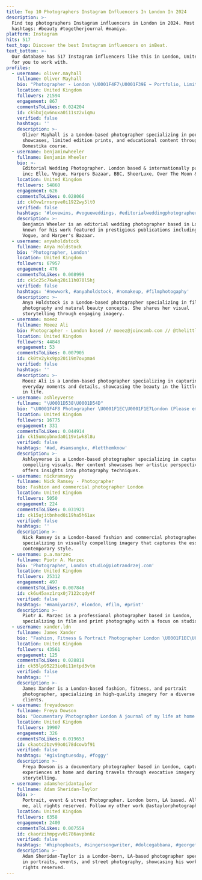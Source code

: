 ```yaml
---
title: Top 10 Photographers Instagram Influencers In London In 2024
description: >-
  Find top photographers Instagram influencers in London in 2024. Most popular
  hashtags: #beauty #togetherjournal #mamiya.
platform: Instagram
hits: 517
text_top: Discover the best Instagram influencers on inBeat.
text_bottom: >-
  Our database has 517 Instagram influencers like this in London, United Kingdom
  for you to work with.
profiles:
  - username: oliver.mayhall
    fullname: Oliver Mayhall
    bio: "Photographer - London \U0001F4F7\U0001F39E ~ Portfolio, Limited Edition Prints & Domestika Course\U0001F447\U0001F3FB"
    location: United Kingdom
    followers: 21594
    engagement: 867
    commentsToLikes: 0.024204
    id: ck5bxjqv6nuxa0i11sz2viqmu
    verified: false
    hashtags: ''
    description: >-
      Oliver Mayhall is a London-based photographer specializing in portfolio
      showcases, limited edition prints, and educational content through his
      Domestika course.
  - username: benjaminwheeler
    fullname: Benjamin Wheeler
    bio: >-
      Editorial Wedding Photographer. London based & internationally published
      inc; Elle, Vogue, Harpers Bazaar, BBC, SheerLuxe, Over The Moon & The Lane
    location: United Kingdom
    followers: 54860
    engagement: 626
    commentsToLikes: 0.028066
    id: ck0vw1rnsrpve0i1922wy5lt0
    verified: false
    hashtags: '#lovewins, #vogueweddings, #editorialweddingphotographer, #londonwedding'
    description: >-
      Benjamin Wheeler is an editorial wedding photographer based in London,
      known for his work featured in prestigious publications including Elle,
      Vogue, and Harper's Bazaar.
  - username: anyaholdstock
    fullname: Anya Holdstock
    bio: 'Photographer, London'
    location: United Kingdom
    followers: 67957
    engagement: 476
    commentsToLikes: 0.008999
    id: ck5c25c7kwkq20i11h070l5hj
    verified: false
    hashtags: '#newwork, #anyaholdstock, #nomakeup, #filmphotogaphy'
    description: >-
      Anya Holdstock is a London-based photographer specializing in film
      photography and natural beauty concepts. She shares her visual
      storytelling through engaging imagery.
  - username: moeez
    fullname: Moeez Ali
    bio: Photographer - London based // moeez@joincomb.com // @thelittlethings
    location: United Kingdom
    followers: 44848
    engagement: 53
    commentsToLikes: 0.007905
    id: ck0tv2ykx9pp20i19m7ovpma4
    verified: false
    hashtags: ''
    description: >-
      Moeez Ali is a London-based photographer specializing in capturing
      everyday moments and details, showcasing the beauty in the little things
      in life.
  - username: ashleyverse
    fullname: "\U0001D538\U0001D54D"
    bio: "\U0001F4F8 Photographer \U0001F1EC\U0001F1E7London (Please email info@ashleyverse.co.uk enquiries)"
    location: United Kingdom
    followers: 16775
    engagement: 331
    commentsToLikes: 0.044914
    id: ck15umoybnxda0i19v1wk8l8u
    verified: false
    hashtags: '#ad, #samsungkx, #letthemknow'
    description: >-
      Ashleyverse is a London-based photographer specializing in capturing
      compelling visuals. Her content showcases her artistic perspective and
      offers insights into photography techniques.
  - username: nickramseyy
    fullname: Nick Ramsey - Photographer
    bio: Fashion and commercial photographer London
    location: United Kingdom
    followers: 5050
    engagement: 224
    commentsToLikes: 0.031921
    id: ck15ujitbnhed0i19ha5h61ax
    verified: false
    hashtags: ''
    description: >-
      Nick Ramsey is a London-based fashion and commercial photographer,
      specializing in visually compelling imagery that captures the essence of
      contemporary style.
  - username: p.a.marzec
    fullname: Piotr A. Marzec
    bio: 'Photographer, London studio@piotrandrzej.com'
    location: United Kingdom
    followers: 25312
    engagement: 497
    commentsToLikes: 0.007846
    id: ck6u45axz1rqx0j7122cqdy4f
    verified: false
    hashtags: '#mamiyarz67, #london, #film, #print'
    description: >-
      Piotr A. Marzec is a professional photographer based in London,
      specializing in film and print photography with a focus on studio work.
  - username: xander.ldn
    fullname: James Xander
    bio: "Fashion, Fitness & Portrait Photographer London \U0001F1EC\U0001F1E7 DM or Email For Shoot Enquiries No TFP ❌"
    location: United Kingdom
    followers: 43561
    engagement: 125
    commentsToLikes: 0.028818
    id: ck55lp95223io0i11mtpd3vtm
    verified: false
    hashtags: ''
    description: >-
      James Xander is a London-based fashion, fitness, and portrait
      photographer, specializing in high-quality imagery for a diverse range of
      clients.
  - username: freyadowson
    fullname: Freya Dowson
    bio: "Documentary Photographer London A journal of my life at home and on the road \U0001F30E\U0001F331"
    location: United Kingdom
    followers: 19907
    engagement: 326
    commentsToLikes: 0.019653
    id: ckaotc2bzv99o0i78dcowbf91
    verified: false
    hashtags: '#givingtuesday, #foggy'
    description: >-
      Freya Dowson is a documentary photographer based in London, capturing her
      experiences at home and during travels through evocative imagery and
      storytelling.
  - username: adamsheridantaylor
    fullname: Adam Sheridan-Taylor
    bio: >-
      Portrait, event & street Photographer. London born, LA based. All shots by
      me, all rights reserved. Follow my other work @astaylorphotography
    location: United Kingdom
    followers: 6358
    engagement: 2400
    commentsToLikes: 0.007559
    id: ckaorzihmpgvv0i786avpbn6z
    verified: false
    hashtags: '#hiphopbeats, #singersongwriter, #dolcegabbana, #georgefloyd'
    description: >-
      Adam Sheridan-Taylor is a London-born, LA-based photographer specializing
      in portraits, events, and street photography, showcasing his work with all
      rights reserved.
---
```


